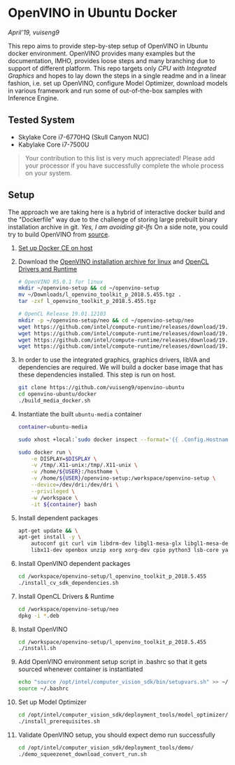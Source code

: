 # OpenVINO in Ubuntu Docker
*April'19, vuiseng9*

This repo aims to provide step-by-step setup of OpenVINO in Ubuntu docker environment. OpenVINO provides many examples but the documentation, IMHO, provides loose steps and many branching due to support of different platform. This repo targets only *CPU with Integrated Graphics* and hopes to lay down the steps in a single readme and in a linear fashion, i.e. set up OpenVINO, configure Model Optimizer, download models in various framework and run some of out-of-the-box samples with Inference Engine.

## Tested System
* Skylake Core i7-6770HQ (Skull Canyon NUC)
* Kabylake Core i7-7500U 
> Your contribution to this list is very much appreciated! Please add your processor if you have successfully complete the whole process on your system.

## Setup
The approach we are taking here is a hybrid of interactive docker build and the "Dockerfile" way due to the challenge of storing large prebuilt binary installation archive in git. *Yes, I am avoiding git-lfs* On a side note, you could try to build OpenVINO from [source](https://github.com/opencv/dldt).

1. [Set up Docker CE on host](https://docs.docker.com/install/linux/docker-ce/ubuntu/)

2. Download the [OpenVINO installation archive for linux](https://software.intel.com/en-us/openvino-toolkit/choose-download/free-download-linux) and [OpenCL Drivers and Runtime](https://github.com/intel/compute-runtime/releases)
    ```bash
    # OpenVINO R5.0.1 for linux
    mkdir ~/openvino-setup && cd ~/openvino-setup
    mv ~/Downloads/l_openvino_toolkit_p_2018.5.455.tgz .
    tar -zxf l_openvino_toolkit_p_2018.5.455.tgz

    # OpenCL Release 19.01.12103
    mkdir -p ~/openvino-setup/neo && cd ~/openvino-setup/neo
    wget https://github.com/intel/compute-runtime/releases/download/19.01.12103/intel-gmmlib_18.4.0.348_amd64.deb
    wget https://github.com/intel/compute-runtime/releases/download/19.01.12103/intel-igc-core_18.50.1270_amd64.deb
    wget https://github.com/intel/compute-runtime/releases/download/19.01.12103/intel-igc-opencl_18.50.1270_amd64.deb
    wget https://github.com/intel/compute-runtime/releases/download/19.01.12103/intel-opencl_19.01.12103_amd64.deb
    ```
3. In order to use the integrated graphics, graphics drivers, libVA and dependencies are required. We will build a docker base image that has these dependencies installed. This step is run on host.
    ```bash
    git clone https://github.com/vuiseng9/openvino-ubuntu
    cd openvino-ubuntu/docker
    ./build_media_docker.sh
    ```
4. Instantiate the built ```ubuntu-media``` container
    ```bash
    container=ubuntu-media

    sudo xhost +local:`sudo docker inspect --format='{{ .Config.Hostname }}' $container`

    sudo docker run \
        -e DISPLAY=$DISPLAY \
        -v /tmp/.X11-unix:/tmp/.X11-unix \
        -v /home/${USER}:/hosthome \
        -v /home/${USER}/openvino-setup:/workspace/openvino-setup \
        --device=/dev/dri:/dev/dri \
        --privileged \
        -w /workspace \
        -it ${container} bash
    ```
5. Install dependent packages
    ```bash
    apt-get update && \
    apt-get install -y \
        autoconf git curl vim libdrm-dev libgl1-mesa-glx libgl1-mesa-dev sudo pciutils \
        libx11-dev openbox unzip xorg xorg-dev cpio python3 lsb-core yasm clinfo
    ```
6. Install OpenVINO dependent packages
    ```bash
    cd /workspace/openvino-setup/l_openvino_toolkit_p_2018.5.455
    ./install_cv_sdk_dependencies.sh
    ```
7. Install OpenCL Drivers & Runtime
    ```bash
    cd /workspace/openvino-setup/neo
    dpkg -i *.deb
    ```
8. Install OpenVINO
    ```bash
    cd /workspace/openvino-setup/l_openvino_toolkit_p_2018.5.455
    ./install.sh
    ```
9. Add OpenVINO environment setup script in .bashrc so that it gets sourced whenever container is instantiated
    ```bash
    echo "source /opt/intel/computer_vision_sdk/bin/setupvars.sh" >> ~/.bashrc
    source ~/.bashrc
    ```
10. Set up Model Optimizer
    ```bash
    cd /opt/intel/computer_vision_sdk/deployment_tools/model_optimizer/install_prerequisites
    ./install_prerequisites.sh
    ```
11. Validate OpenVINO setup, you should expect demo run successfully
    ```bash
    cd /opt/intel/computer_vision_sdk/deployment_tools/demo/
    ./demo_squeezenet_download_convert_run.sh
    ```
